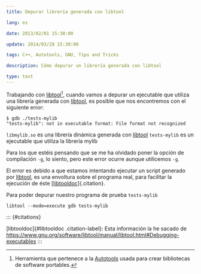 ```yaml
---
title: Depurar librería generada con libtool

lang: es

date: 2013/02/01 15:30:00

update: 2014/03/28 15:30:00

tags: C++, Autotools, GNU, Tips and Tricks

description: Cómo depurar un librería generada con libtool

type: text
---
```


Trabajando con
[libtool](https://www.gnu.org/software/libtool/libtool.html)[^1], cuando
vamos a depurar un ejecutable que utiliza una librería generada con
[libtool](https://www.gnu.org/software/libtool/libtool.html), es posible
que nos encontremos con el siguiente error:

``` {.bash}
$ gdb ./tests-mylib 
"tests-mylib": not in executable format: File format not recognized
```

`libmylib.so` es una librería dinámica generada con
[libtool](https://www.gnu.org/software/libtool/libtool.html)
`tests-mylib` es un ejecutable que utiliza la librería mylib

Para los que estéis pensando que se me ha olvidado poner la opción de
compilación `-g`, lo siento, pero este error ocurre aunque utilicemos
`-g`.

El error es debido a que estamos intentando ejecutar un script generado
por [libtool](https://www.gnu.org/software/libtool/libtool.html), es una
envoltura sobre el programa real, para facilitar la ejecución de éste
[\[libtooldoc\]](#libtooldoc){.citation}.

Para poder depurar nuestro programa de prueba `tests-mylib`

``` {.bash}
libtool --mode=execute gdb tests-mylib
```

::: {#citations}

[libtooldoc]{#libtooldoc .citation-label}: Esta información la he sacado de
    <https://www.gnu.org/software/libtool/manual/libtool.html#Debugging-executables>
:::

[^1]: Herramienta que pertenece a la
    [Autotools](https://es.wikipedia.org/wiki/GNU_build_system) usada
    para crear bibliotecas de software portables.
